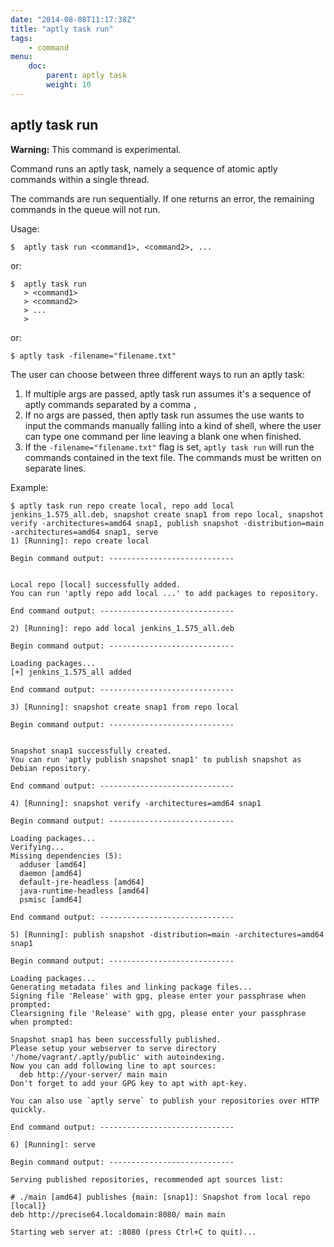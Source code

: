 ```yaml
---
date: "2014-08-08T11:17:38Z"
title: "aptly task run"
tags:
    - command
menu:
    doc:
        parent: aptly task
        weight: 10
---
```


aptly task run
--------------

<div class="alert alert-warning alert-note"><strong>Warning:</strong>
This command is experimental.</div>

Command runs an aptly task, namely a sequence of atomic aptly commands within a single thread.

The commands are run sequentially. If one returns an error, the remaining commands in the queue will not run.

Usage:

    $  aptly task run <command1>, <command2>, ...

or:

    $  aptly task run
       > <command1>
       > <command2>
       > ...
       >

or:

    $ aptly task -filename="filename.txt"

The user can choose between three different ways to run an aptly task:

1. If multiple args are passed, aptly task run assumes it's a sequence of aptly commands separated by a comma `,`
1. If no args are passed, then aptly task run assumes the use wants to input the commands manually falling into a kind of shell, where the user can type one command per line leaving a blank one when finished.
1. If the `-filename="filename.txt"` flag is set, `aptly task run` will run the commands contained in the text file. The commands must be written on separate lines.

Example:

    $ aptly task run repo create local, repo add local jenkins_1.575_all.deb, snapshot create snap1 from repo local, snapshot verify -architectures=amd64 snap1, publish snapshot -distribution=main -architectures=amd64 snap1, serve
    1) [Running]: repo create local

    Begin command output: ----------------------------


    Local repo [local] successfully added.
    You can run 'aptly repo add local ...' to add packages to repository.

    End command output: ------------------------------

    2) [Running]: repo add local jenkins_1.575_all.deb

    Begin command output: ----------------------------

    Loading packages...
    [+] jenkins_1.575_all added

    End command output: ------------------------------

    3) [Running]: snapshot create snap1 from repo local

    Begin command output: ----------------------------


    Snapshot snap1 successfully created.
    You can run 'aptly publish snapshot snap1' to publish snapshot as Debian repository.

    End command output: ------------------------------

    4) [Running]: snapshot verify -architectures=amd64 snap1

    Begin command output: ----------------------------

    Loading packages...
    Verifying...
    Missing dependencies (5):
      adduser [amd64]
      daemon [amd64]
      default-jre-headless [amd64]
      java-runtime-headless [amd64]
      psmisc [amd64]

    End command output: ------------------------------

    5) [Running]: publish snapshot -distribution=main -architectures=amd64 snap1

    Begin command output: ----------------------------

    Loading packages...
    Generating metadata files and linking package files...
    Signing file 'Release' with gpg, please enter your passphrase when prompted:
    Clearsigning file 'Release' with gpg, please enter your passphrase when prompted:

    Snapshot snap1 has been successfully published.
    Please setup your webserver to serve directory '/home/vagrant/.aptly/public' with autoindexing.
    Now you can add following line to apt sources:
      deb http://your-server/ main main
    Don't forget to add your GPG key to apt with apt-key.

    You can also use `aptly serve` to publish your repositories over HTTP quickly.

    End command output: ------------------------------

    6) [Running]: serve

    Begin command output: ----------------------------

    Serving published repositories, recommended apt sources list:

    # ./main [amd64] publishes {main: [snap1]: Snapshot from local repo [local]}
    deb http://precise64.localdomain:8080/ main main

    Starting web server at: :8080 (press Ctrl+C to quit)... 
